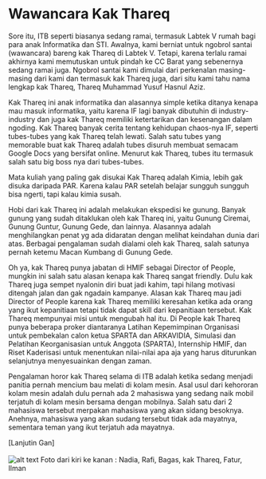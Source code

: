# Wawancara Kak Thareq

Sore itu, ITB seperti biasanya sedang ramai, termasuk Labtek V rumah bagi para anak Informatika dan STI. Awalnya, kami berniat untuk ngobrol santai (wawancara) bareng kak Thareq di Labtek V. Tetapi, karena terlalu ramai akhirnya kami memutuskan untuk pindah ke CC Barat yang sebenernya sedang ramai juga. Ngobrol santai kami dimulai dari perkenalan masing-masing dari kami dan termasuk kak Thareq juga, dari situ kami tahu nama lengkap kak Thareq, Thareq Muhammad Yusuf Hasnul Aziz.

Kak Thareq ini anak informatika dan alasannya simple ketika ditanya kenapa mau masuk informatika, yaitu karena IF lagi banyak dibutuhin di industry-industry dan juga kak Thareq memiliki ketertarikan dan kesenangan dalam ngoding. Kak Thareq banyak cerita tentang kehidupan chaos-nya IF, seperti tubes-tubes yang kak Thareq telah lewati. Salah satu tubes yang memorable buat kak Thareq adalah tubes disuruh membuat semacam Google Docs yang bersifat online. Menurut kak Thareq, tubes itu termasuk salah satu big boss nya dari tubes-tubes. 

Mata kuliah yang paling gak disukai Kak Thareq adalah Kimia, lebih gak disuka daripada PAR. Karena kalau PAR setelah belajar sungguh sungguh bisa ngerti, tapi kalau kimia susah.

Hobi dari kak Thareq ini adalah melakukan ekspedisi ke gunung. Banyak gunung yang sudah ditaklukan oleh kak Thareq ini, yaitu Gunung Ciremai, Gunung Guntur, Gunung Gede, dan lainnya. Alasannya adalah menghilangkan penat yg ada didaratan dengan melihat keindahan dunia dari atas. Berbagai pengalaman sudah dialami oleh kak Thareq, salah satunya pernah ketemu Macan Kumbang di Gunung Gede.

Oh ya, kak Thareq punya jabatan di HMIF sebagai Director of People, mungkin ini salah satu alasan kenapa kak Thareq sangat friendly. Dulu kak Thareq juga sempet nyalonin diri buat jadi kahim, tapi hilang motivasi ditengah jalan dan gak ngadain kampanye. Alasan kak Thareq mau jadi Director of People karena kak Thareq memiliki keresahan ketika ada orang yang ikut kepanitiaan tetapi tidak dapat skill dari kepanitiaan tersebut. Kak Thareq mempunyai misi untuk mengubah hal itu. Di People kak Thareq punya beberapa proker diantaranya Latihan Kepemimpinan Organisasi untuk pembekalan calon ketua SPARTA dan ARKAVIDIA, Simulasi dan Pelatihan Keorganisasian untuk Anggota (SPARTA), Internship HMIF, dan Riset Kaderisasi untuk menentukan nilai-nilai apa aja yang harus diturunkan selanjutnya menyesuainkan dengan zaman.

Pengalaman horor kak Thareq selama di ITB adalah ketika sedang menjadi panitia pernah mencium bau melati di kolam mesin. Asal usul dari kehororan kolam mesin adalah dulu pernah ada 2 mahasiswa yang sedang naik mobil terjatuh di kolam mesin bersama dengan mobilnya. Salah satu dari 2 mahasiswa tersebut merpakan mahasiswa yang akan sidang besoknya. Anehnya, mahasiswa yang akan sudang tersebut tidak ada mayatnya, sementara teman yang ikut terjatuh ada mayatnya.

[Lanjutin Gan]
<br><br>
![alt text](Rabu1800-1930.jpg)
Foto dari kiri ke kanan : Nadia, Rafi, Bagas, kak Thareq, Fatur, Ilman
